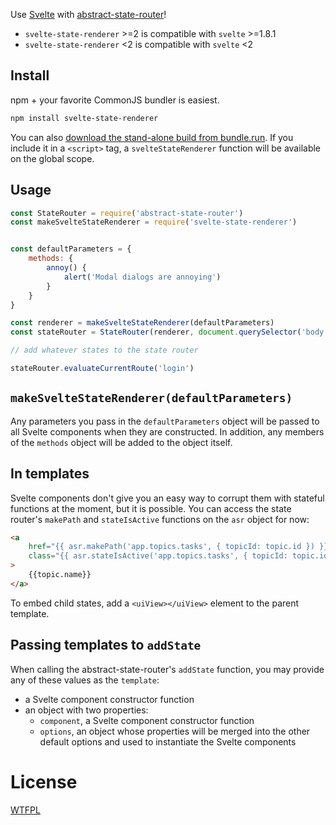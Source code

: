 Use [Svelte](https://svelte.technology/) with [abstract-state-router](https://github.com/TehShrike/abstract-state-router)!

- `svelte-state-renderer` >=2 is compatible with `svelte` >=1.8.1
- `svelte-state-renderer` <2 is compatible with `svelte` <2

## Install

npm + your favorite CommonJS bundler is easiest.

```sh
npm install svelte-state-renderer
```

You can also [download the stand-alone build from bundle.run](https://bundle.run/svelte-state-renderer@latest).  If you include it in a `<script>` tag, a `svelteStateRenderer` function will be available on the global scope.

## Usage

```js
const StateRouter = require('abstract-state-router')
const makeSvelteStateRenderer = require('svelte-state-renderer')


const defaultParameters = {
	methods: {
		annoy() {
			alert('Modal dialogs are annoying')
		}
	}
}

const renderer = makeSvelteStateRenderer(defaultParameters)
const stateRouter = StateRouter(renderer, document.querySelector('body'))

// add whatever states to the state router

stateRouter.evaluateCurrentRoute('login')
```

## `makeSvelteStateRenderer(defaultParameters)`

Any parameters you pass in the `defaultParameters` object will be passed to all Svelte components when they are constructed.  In addition, any members of the `methods` object will be added to the object itself.

## In templates

Svelte components don't give you an easy way to corrupt them with stateful functions at the moment, but it is possible.  You can access the state router's `makePath` and `stateIsActive` functions on the `asr` object for now:

```html
<a
	href="{{ asr.makePath('app.topics.tasks', { topicId: topic.id }) }}"
	class="{{ asr.stateIsActive('app.topics.tasks', { topicId: topic.id }) ? 'active' : '' }}"
>
	{{topic.name}}
</a>
```

To embed child states, add a `<uiView></uiView>` element to the parent template.

## Passing templates to `addState`

When calling the abstract-state-router's `addState` function, you may provide any of these values as the `template`:

- a Svelte component constructor function
- an object with two properties:
	- `component`, a Svelte component constructor function
	- `options`, an object whose properties will be merged into the other default options and used to instantiate the Svelte components

# License

[WTFPL](http://wtfpl2.com/)
